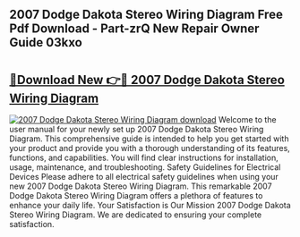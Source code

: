 ## 2007 Dodge Dakota Stereo Wiring Diagram Free Pdf Download - Part-zrQ New Repair Owner Guide 03kxo

# <h2><a href="http://dfncjl.blite.top/?on=2007+Dodge+Dakota+Stereo+Wiring+Diagram">🔗Download New 👉🔴 2007 Dodge Dakota Stereo Wiring Diagram</a></h2>

[![2007 Dodge Dakota Stereo Wiring Diagram download](https://i.imgur.com/lujVjoI.png)](http://dfncjl.blite.top/?on=2007+Dodge+Dakota+Stereo+Wiring+Diagram)
Welcome to the user manual for your newly set up 2007 Dodge Dakota Stereo Wiring Diagram. This comprehensive guide is intended to help you get started with your product and provide you with a thorough understanding of its features, functions, and capabilities. You will find clear instructions for installation, usage, maintenance, and troubleshooting. Safety Guidelines for Electrical Devices Please adhere to all electrical safety guidelines when using your new 2007 Dodge Dakota Stereo Wiring Diagram. This remarkable 2007 Dodge Dakota Stereo Wiring Diagram offers a plethora of features to enhance your daily life. Your Satisfaction is Our Mission 2007 Dodge Dakota Stereo Wiring Diagram. We are dedicated to ensuring your complete satisfaction.
